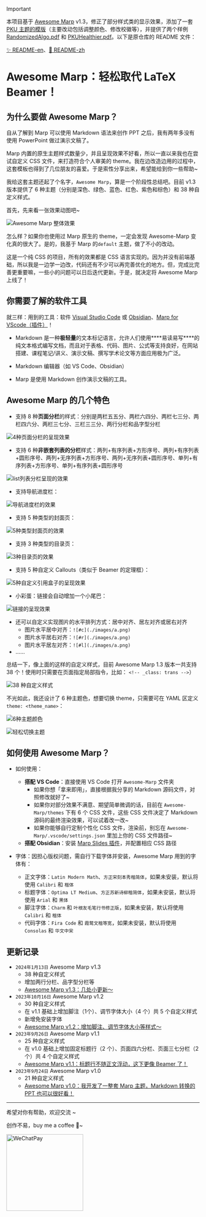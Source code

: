 > [!IMPORTANT]
> 本项目基于 [Awesome Marp](https://github.com/favourhong/Awesome-Marp) v1.3，修正了部分样式类的显示效果，添加了一套 [PKU 主题的模版](files/AwesomeMarp_pku.pdf)（主要改动包括调整颜色、修改校徽等），并提供了两个样例 [RandomizedAlgo.pdf](PKU_examples/1/RandomizedAlgo.pdf) 和 [PKUHealthier.pdf](PKU_examples/2/PKUHealthier.pdf)。以下是原仓库的 README 文件：

[✨ README-en](https://github.com/favourhong/Awesome-Marp/blob/main/README-en.md)、[🎉 README-zh](https://github.com/favourhong/Awesome-Marp/blob/main/README.md)

# Awesome Marp：轻松取代 LaTeX Beamer！

## 为什么要做 Awesome Marp？

自从了解到 Marp 可以使用 Markdown 语法来创作 PPT 之后，我有两年多没有使用 PowerPoint 做过演示文稿了。

Marp 内置的原生主题样式数量少，并且呈现效果不好看，所以一直以来我也在尝试自定义 CSS 文件，来打造符合个人审美的 theme。我在边改造边用的过程中，这套模板也得到了几位朋友的喜爱。于是索性分享出来，希望能给到你一些帮助~ 

我给这套主题还起了个名字，`Awesome Marp`，算是一个阶段性总结吧。目前 v1.3版本提供了 6 种主题（分别是深色、绿色、蓝色、红色、紫色和棕色）和 38 种自定义样式。

首先，先来看一张效果动图吧~

![Awesome Marp 整体效果](./images/AwesomeMarp整体效果.gif)

怎么样？如果你也使用过 Marp 原生的 theme，一定会发现 Awesome-Marp 变化真的很大了。是的，我基于 Marp 的`default` 主题，做了不小的改动。

这是一个纯 CSS 的项目，所有的效果都是 CSS 语言实现的。因为并没有前端基础，所以我是一边学一边改，代码还有不少可以再完善优化的地方。但，完成比完善更重要嘛，一些小的问题可以日后迭代更新。于是，就决定将 Awesome Marp 上线了！


## 你需要了解的软件工具

就三样：用到的工具：软件 [Visual Studio Code](https://code.visualstudio.com) 或 [Obsidian](https://obsidian.md/)、[Marp for VScode（插件）](https://marketplace.visualstudio.com/items?itemName=marp-team.marp-vscode)！

- Markdown 是一种**极轻量**的文本标记语言，允许人们使用***\*易读易写\****的纯文本格式编写文档，而且对于表格、代码、图片、公式等支持良好，在网站搭建、课程笔记/讲义、演示文稿、撰写学术论文等方面应用极为广泛。

- Markdown 编辑器（如 VS Code、Obsidian）

- Marp 是使用 Markdown 创作演示文稿的工具。

## Awesome Marp 的几个特色

- 支持 8 种**页面分栏**的样式：分别是两栏五五分、两栏六四分、两栏七三分、两栏四六分、两栏三七分、三栏三三分、两行分栏和品字型分栏

![4种页面分栏的呈现效果](./images/页面分栏.gif)

- 支持 6 种**非嵌套列表的分栏**样式：两列+有序列表+方形序号、两列+有序列表+圆形序号、两列+无序列表+方形序号、两列+无序列表+圆形序号、单列+有序列表+方形序号、单列+有序列表+圆形序号

![list列表分栏呈现的效果](./images/列表分栏.gif)

- 支持导航进度栏：

![导航进度栏的效果](./images/导航进度栏.gif)

- 支持 5 种类型的封面页：

![5种类型封面页的效果](./images/封面页.gif)

- 支持 3 种类型的目录页：

![3种目录页的效果](./images/目录页.gif)

- 支持 5 种自定义 Callouts（类似于 Beamer 的定理框）：

![5种自定义引用盒子的呈现效果](./images/引用盒子.gif)



- 小彩蛋：链接会自动增加一个小尾巴：

![链接的呈现效果](./images/链接.gif)

- 还可以自定义实现图片的水平排列方式：居中对齐、居左对齐或居右对齐 
	- 图片水平居中对齐：`![#c](./images/a.png)`  
	- 图片水平居右对齐：`![#r](./images/a.png)` 
	- 图片水平居左对齐：`![#l](./images/a.png)` 
- …… 

总结一下，像上面的这样的自定义样式，目前 Awesome Marp 1.3 版本一共支持 38 个！使用时只需要在页面指定局部指令，比如： `<!-- _class: trans -->`）

![38 种自定义样式](./images/38种自定义样式.png)  

不光如此，我还设计了 6 种主题色，想要切换 theme，只需要可在 YAML 区定义 `theme: <theme_name>`：

![6种主题颜色](./images/6种主题颜色.png)

![轻松切换主题](./images/切换主题.gif)

## 如何使用 Awesome Marp？

- 如何使用：
  - **搭配 VS Code**：直接使用 VS Code 打开 `Awesome-Marp` 文件夹
    - 如果你想「拿来即用」，直接根据我分享的 Markdown 源码文件，对照修改就好了~ 
    - 如果你对部分效果不满意、期望简单微调的话，目前在 `Awesome-Marp/themes` 下有 6 个 CSS 文件，这些 CSS 文件决定了 Markdown 源码的最终渲染效果，可以试着改一改~ 
    - 如果你能够自行定制个性化 CSS 文件，渲染前，别忘在 `Awesome-Marp/.vscode/settings.json` 里加上你的 CSS 文件路径~ 
  - **搭配 Obsidian**：安装 [Marp Slides 插件](https://github.com/samuele-cozzi/obsidian-marp-slides)，并配置相应 CSS 路径

- 字体：因担心版权问题，需自行下载字体并安装，Awesome Marp 用到的字体有：
  - 正文字体：`Latin Modern Math`、`方正宋刻本秀楷简体`，如果未安装，默认将使用 `Calibri` 和 `楷体`
  - 标题字体：`Optima LT Medium`、`方正苏新诗柳楷简体`，如果未安装，默认将使用 `Arial` 和 `黑体`
  - 脚注字体：`Charm` 和 `叶根友毛笔行书修正版`，如果未安装，默认将使用 `Calibri` 和 `楷体`
  - 代码字体：`Fira Code` 和 `霞鹜文楷等宽`，如果未安装，默认将使用 `Consolas` 和 `华文中宋`

## 更新记录

- `2024年1月13日` Awesome Marp v1.3 
  - 38 种自定义样式 
  - 增加两行分栏、品字型分栏等
  - [Awesome Marp v1.3：几处小更新～](https://mp.weixin.qq.com/s?__biz=MzkwOTE3NDExOQ==&mid=2247486869&idx=1&sn=fcc377ff6a5930436e5078a09d53f0ab&chksm=c13ff99df648708b89bafba030b27909d0022279e26da723ca54a1666fe55f50a4230f050662&scene=178&cur_album_id=3132459596339757070#rd)
- `2023年10月16日` Awesome Marp v1.2
  - 30 种自定义样式
  - 在 v1.1 基础上增加脚注（1个）、调节字体大小（4 个）共 5 个自定义样式
  - 新增免安装字体
  - [Awesome Marp v1.2：增加脚注、调节字体大小等样式～](https://mp.weixin.qq.com/s?__biz=MzkwOTE3NDExOQ==&mid=2247486825&idx=1&sn=56d632ce164831438ec87c1b20ed4c4c&chksm=c13ff961f64870774f069ab816340783d8f54fd6b89363b8d9412c593efc640851ce9edd8833&scene=178&cur_album_id=3132459596339757070#rd) 
- `2023年9月26日`  Awesome Marp v1.1
  - 25 种自定义样式
  - 在 v1.0 基础上增加固定标题行（2 个）、页面四六分栏、页面三七分栏（2 个）共 4 个自定义样式
  - [Awesome Marp v1.1：标题行不随正文浮动，这下更像 Beamer 了！](https://mp.weixin.qq.com/s?__biz=MzkwOTE3NDExOQ==&mid=2247486800&idx=1&sn=527348e242576079e4bd6cd1823c823a&chksm=c13ff958f648704e40a202db6ad5fa215ef4c189d66403e161d6ace9828406a8747ac755684f&scene=178&cur_album_id=3132459596339757070#rd)
- `2023年9月24日`  Awesome Marp v1.0
  - 21 种自定义样式
  - [Awesome Marp v1.0：我开发了一整套 Marp 主题，Markdown 转换的 PPT 也可以很好看！](https://mp.weixin.qq.com/s?__biz=MzkwOTE3NDExOQ==&mid=2247486787&idx=1&sn=2652ddae81f50240844cb652780912e1&chksm=c13ff94bf648705da1ba986b91265e3ff018acaffcfa60d7807a81be22176005e7a2b4483627&scene=178&cur_album_id=3132459596339757070#rd)


---

希望对你有帮助，欢迎交流 ~ 

创作不易，buy me a coffee 🤙~ 


<img alt="WeChatPay" src="https://mytuchuang-1303248785.cos.ap-beijing.myqcloud.com/picgo/202309240907419.png" width="200"/>


